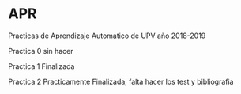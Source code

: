# APR
Practicas de Aprendizaje Automatico de UPV año 2018-2019

Practica 0 sin hacer

Practica 1 Finalizada

Practica 2 Practicamente Finalizada, falta hacer los test y bibliografia
